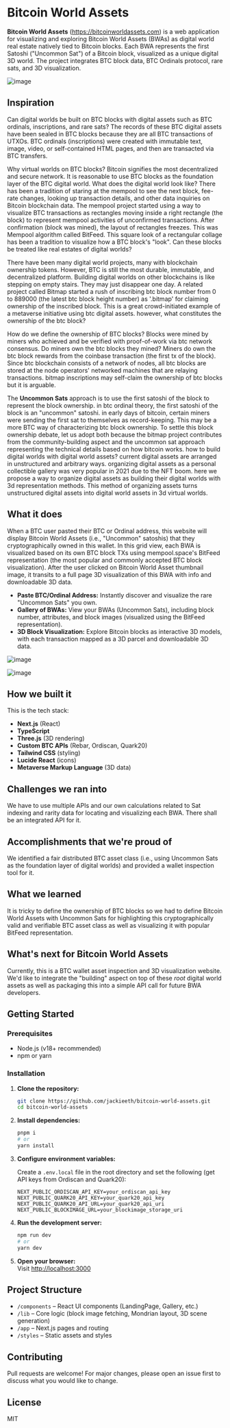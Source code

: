 # Bitcoin World Assets
**Bitcoin World Assets** (https://bitcoinworldassets.com) is a web application for visualizing and exploring Bitcoin World Assets (BWAs) as digital world real estate natively tied to Bitcoin blocks. Each BWA represents the first Satoshi ("Uncommon Sat") of a Bitcoin block, visualized as a unique digital 3D world. The project integrates BTC block data, BTC Ordinals protocol, rare sats, and 3D visualization.

![image](https://github.com/user-attachments/assets/41cb8081-1c14-4854-b104-07df455be578)

## Inspiration
Can digital worlds be built on BTC blocks with digital assets such as BTC ordinals, inscriptions, and rare sats? The records of these BTC digital assets have been sealed in BTC blocks because they are all BTC transactions of UTXOs. BTC ordinals (inscriptions) were created with immutable text, image, video, or self-contained HTML pages, and then are transacted via BTC transfers.

Why virtual worlds on BTC blocks? Bitcoin signifies the most decentralized and secure network. It is reasonable to use BTC blocks as the foundation layer of the BTC digital world. What does the digital world look like? There has been a tradition of staring at the mempool to see the next block, fee-rate changes, looking up transaction details, and other data inquiries on Bitcoin blockchain data. The mempool project started using a way to visualize BTC transactions as rectangles moving inside a right rectangle (the block) to represent mempool activities of unconfirmed transactions. After confirmation (block was mined), the layout of rectangles freezes. This was Mempool algorithm called BitFeed. This square look of a rectangular collage has been a tradition to visualize how a BTC block's "look". Can these blocks be treated like real estates of digital worlds?

There have been many digital world projects, many with blockchain ownership tokens. However, BTC is still the most durable, immutable, and decentralized platform. Building digital worlds on other blockchains is like stepping on empty stairs. They may just disappear one day. A related project called Bitmap started a rush of inscribing btc block number from 0 to 889000 (the latest btc block height number) as '<blockheight>.bitmap' for claiming ownership of the inscribed block. This is a great crowd-initiated example of a metaverse initiative using btc digital assets. however, what constitutes the ownership of the btc block?

How do we define the ownership of BTC blocks? Blocks were mined by miners who achieved and be verified with proof-of-work via btc network consensus. Do miners own the btc blocks they mined? Miners do own the btc block rewards from the coinbase transaction (the first tx of the block). Since btc blockchain consists of a network of nodes, all btc blocks are stored at the node operators' networked machines that are relaying transactions. bitmap inscriptions may self-claim the ownership of btc blocks but it is arguable.

The **Uncommon Sats** approach is to use the first satoshi of the block to represent the block ownership. in btc ordinal theory, the first satoshi of the block is an "uncommon" satoshi. in early days of bitcoin, certain miners were sending the first sat to themselves as record-keeping. This may be a more BTC way of characterizing btc block ownership. To settle this block ownership debate, let us adopt both because the bitmap project contributes from the community-building aspect and the uncommon sat approach representing the technical details based on how bitcoin works. how to build digital worlds with digital world assets? current digital assets are arranged in unstructured and arbitrary ways. organizing digital assets as a personal collectible gallery was very popular in 2021 due to the NFT boom. here we propose a way to organize digital assets as building their digital worlds with 3d representation methods. This method of organizing assets turns unstructured digital assets into digital world assets in 3d virtual worlds.

## What it does
When a BTC user pasted their BTC or Ordinal address, this website will display Bitcoin World Assets (i.e., "Uncommon" satoshis) that they cryptographically owned in this wallet. In this grid view, each BWA is visualized based on its own BTC block TXs using mempool.space's BitFeed representation (the most popular and commonly accepted BTC block visualization). After the user clicked on Bitcoin World Asset thumbnail image, it transits to a full page 3D visualization of this BWA with info and downloadable 3D data.

- **Paste BTC/Ordinal Address:** Instantly discover and visualize the rare "Uncommon Sats" you own.
- **Gallery of BWAs:** View your BWAs (Uncommon Sats), including block number, attributes, and block images (visualized using the BitFeed representation).
- **3D Block Visualization:** Explore Bitcoin blocks as interactive 3D models, with each transaction mapped as a 3D parcel and downloadable 3D data.

![image](https://github.com/user-attachments/assets/51f3b486-eb1e-48ae-96bf-0d5131de6a82)

![image](https://github.com/user-attachments/assets/7e20e4fa-9932-4a65-a93b-3e7f3fecedaa)

## How we built it
This is the tech stack:
- **Next.js** (React)
- **TypeScript**
- **Three.js** (3D rendering)
- **Custom BTC APIs** (Rebar, Ordiscan, Quark20)
- **Tailwind CSS** (styling)
- **Lucide React** (icons)
- **Metaverse Markup Language** (3D data)

## Challenges we ran into

We have to use multiple APIs and our own calculations related to Sat indexing and rarity data for locating and visualizing each BWA. There shall be an integrated API for it.

## Accomplishments that we're proud of

We identified a fair distributed BTC asset class (i.e., using Uncommon Sats as the foundation layer of digital worlds) and provided a wallet inspection tool for it.

## What we learned

It is tricky to define the ownership of BTC blocks so we had to define Bitcoin World Assets with Uncommon Sats for highlighting this cryptographically valid and verifiable BTC asset class as well as visualizing it with popular BitFeed representation.

## What's next for Bitcoin World Assets

Currently, this is a BTC wallet asset inspection and 3D visualization website. We'd like to integrate the "building" aspect on top of these _root_ digital world assets as well as packaging this into a simple API call for future BWA developers.

## Getting Started

### Prerequisites

- Node.js (v18+ recommended)
- npm or yarn

### Installation

1. **Clone the repository:**
   ```bash
   git clone https://github.com/jackieeth/bitcoin-world-assets.git
   cd bitcoin-world-assets
   ```

2. **Install dependencies:**
   ```bash
   pnpm i
   # or
   yarn install
   ```

3. **Configure environment variables:**

   Create a `.env.local` file in the root directory and set the following (get API keys from Ordiscan and Quark20):

   ```
   NEXT_PUBLIC_ORDISCAN_API_KEY=your_ordiscan_api_key
   NEXT_PUBLIC_QUARK20_API_KEY=your_quark20_api_key
   NEXT_PUBLIC_QUARK20_API_URL=your_quark20_api_uri
   NEXT_PUBLIC_BLOCKIMAGE_URL=your_blockimage_storage_uri
   ```

4. **Run the development server:**
   ```bash
   npm run dev
   # or
   yarn dev
   ```

5. **Open your browser:**  
   Visit [http://localhost:3000](http://localhost:3000)

## Project Structure

- `/components` – React UI components (LandingPage, Gallery, etc.)
- `/lib` – Core logic (block image fetching, Mondrian layout, 3D scene generation)
- `/app` – Next.js pages and routing
- `/styles` – Static assets and styles

## Contributing

Pull requests are welcome! For major changes, please open an issue first to discuss what you would like to change.

## License

MIT
